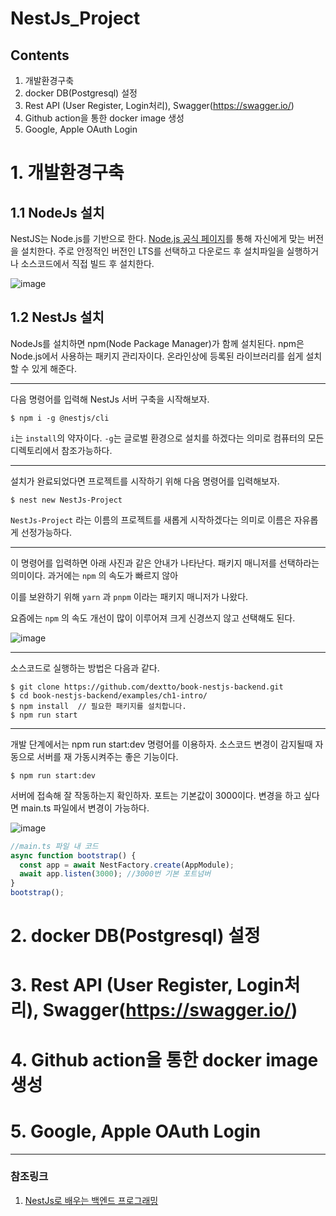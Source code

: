 # NestJs_Project

## Contents
1. 개발환경구축
2. docker DB(Postgresql) 설정
3. Rest API (User Register, Login처리), Swagger(https://swagger.io/)
4. Github action을 통한 docker image 생성
5. Google, Apple OAuth Login

# 1. 개발환경구축
## 1.1 NodeJs 설치
NestJS는 Node.js를 기반으로 한다. [Node.js 공식 페이지](https://nodejs.org/ko/download)를 통해 자신에게 맞는 버전을 설치한다. 주로 안정적인 버전인 LTS를 선택하고 다운로드 후 설치파일을 실행하거나 소스코드에서 직접 빌드 후 설치한다. 

![image](https://github.com/mhkim23/NestJs_Project/assets/132381239/62c8f163-8cb2-48e1-b5cd-9a4e6e656497)

## 1.2 NestJs 설치
NodeJs를 설치하면 npm(Node Package Manager)가 함께 설치된다. npm은 Node.js에서 사용하는 패키지 관리자이다. 온라인상에 등록된 라이브러리를 쉽게 설치할 수 있게 해준다.

---

다음 명령어를 입력해 NestJs 서버 구축을 시작해보자.
```
$ npm i -g @nestjs/cli
```

```i```는 ```install```의 약자이다. ```-g```는 글로벌 환경으로 설치를 하겠다는 의미로 컴퓨터의 모든 디렉토리에서 참조가능하다.

---

설치가 완료되었다면 프로젝트를 시작하기 위해 다음 명령어를 입력해보자.

```
$ nest new NestJs-Project
```

```NestJs-Project``` 라는 이름의 프로젝트를 새롭게 시작하겠다는 의미로 이름은 자유롭게 선정가능하다. 

---

이 명령어를 입력하면 아래 사진과 같은 안내가 나타난다. 패키지 매니저를 선택하라는 의미이다. 과거에는 ```npm``` 의 속도가 빠르지 않아 

이를 보완하기 위해 ```yarn``` 과 ```pnpm``` 이라는 패키지 매니저가 나왔다.

요즘에는 ```npm``` 의 속도 개선이 많이 이루어져 크게 신경쓰지 않고 선택해도 된다.

![image](https://github.com/mhkim23/NestJs_Project/assets/132381239/3305ef64-b89a-4bd5-a68c-f480611f1188)

---

소스코드로 실행하는 방법은 다음과 같다.

```
$ git clone https://github.com/dextto/book-nestjs-backend.git
$ cd book-nestjs-backend/examples/ch1-intro/
$ npm install  // 필요한 패키지를 설치합니다.
$ npm run start
```
---

개발 단계에서는 npm run start:dev 명령어를 이용하자. 소스코드 변경이 감지될때 자동으로 서버를 재 가동시켜주는 좋은 기능이다.

```
$ npm run start:dev
```

서버에 접속해 잘 작동하는지 확인하자. 포트는 기본값이 3000이다. 변경을 하고 싶다면 main.ts 파일에서 변경이 가능하다.

![image](https://github.com/mhkim23/NestJs_Project/assets/132381239/5a777552-7748-48e8-9786-364fdd028737)

```typescript
//main.ts 파일 내 코드
async function bootstrap() {
  const app = await NestFactory.create(AppModule);
  await app.listen(3000); //3000번 기본 포트넘버
}
bootstrap();
```

# 2. docker DB(Postgresql) 설정



# 3. Rest API (User Register, Login처리), Swagger(https://swagger.io/)

# 4. Github action을 통한 docker image 생성

# 5. Google, Apple OAuth Login


---
### 참조링크
1. [NestJs로 배우는 백엔드 프로그래밍](https://wikidocs.net/book/7059)
